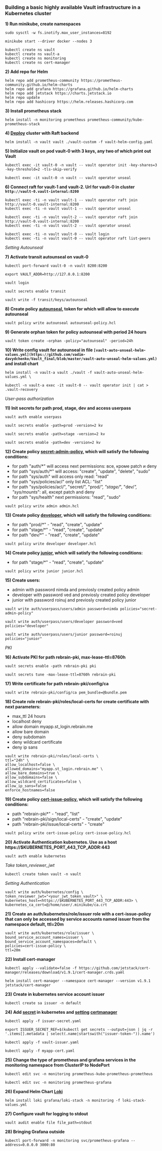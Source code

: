 ### Building a basic highly available Vault infrastructure in a Kubernetes cluster

**1) Run minikube, create namespaces**

`sudo sysctl -w fs.inotify.max_user_instances=8192`

`minikube start --driver docker --nodes 3`

```
kubectl create ns vault
kubectl create ns vault-a
kubectl create ns monitoring
kubectl create ns cert-manager
```

**2) Add repo for Helm**

```
helm repo add prometheus-community https://prometheus-community.github.io/helm-charts
helm repo add grafana https://grafana.github.io/helm-charts
helm repo add jetstack https://charts.jetstack.io
helm repo update
helm repo add hashicorp https://helm.releases.hashicorp.com
```

**3) Install prometheus stack**

`helm install -n monitoring prometheus prometheus-community/kube-prometheus-stack`

**4) [Deploy](https://github.com/vadim-davydchenko/Vault_final/blob/master/vault-helm-config.yaml) cluster with Raft backend**

`helm install -n vault vault ./vault-custom -f vault-helm-config.yaml`

**5) Initialize vault on pod vault-0 with 3 keys, any two of which print out Vault**

`kubectl exec -it vault-0 -n vault -- vault operator init -key-shares=3 -key-threshold=2 -tls-skip-verify`

`kubectl exec -it vault-0 -n vault -- vault operator unseal`

**6) Connect raft for vault-1 and vault-2. Url for vault-0 in cluster `http://vault-0.vault-internal:8200`**

```
kubectl exec -ti -n vault vault-1 -- vault operator raft join http://vault-0.vault-internal:8200
kubectl exec -ti -n vault vault-1 -- vault operator unseal

kubectl exec -ti -n vault vault-2 -- vault operator raft join http://vault-0.vault-internal:8200
kubectl exec -ti -n vault vault-2 -- vault operator unseal

kubectl exec -ti -n vault vault-0 -- vault login
kubectl exec -ti -n vault vault-0 -- vault operator raft list-peers
```

*Setting Autounseal*

**7) Activate transit autounseal on vault-0**

`kubectl port-forward vault-0 -n vault 8200:8200`

`export VAULT_ADDR=http://127.0.0.1:8200`

`vault login`

`vault secrets enable transit`

`vault write -f transit/keys/autounseal`

**8) Create policy [autounseal](https://github.com/vadim-davydchenko/Vault_final/blob/master/autounseal-policy.hcl), token for which will allow to execute autounseal**

`vault policy write autounseal autounseal-policy.hcl`

**9) Generate orphan token for policy autounseal with period 24 hours**

`vault token create -orphan -policy="autounseal" -period=24h`

**10) Write config vault for autounseal in file `[vault-auto-unseal-helm-values.yml](https://github.com/vadim-davydchenko/Vault_final/blob/master/vault-auto-unseal-helm-values.yml)` and install chart**

`helm install -n vault-a vault ./vault -f vault-auto-unseal-helm-values.yml \ `

`kubectl -n vault-a exec -it vault-0 -- vault operator init | cat > .vault-recovery`

*User-pass authorization*

**11) Init secrets for path prod, stage, dev and access userpass**

`vault auth enable userpass`

`vault secrets enable -path=prod -version=2 kv`

`vault secrets enable -path=stage -version=2 kv`

`vault secrets enable -path=dev -version=2 kv`

**12) Create policy [secret-admin-policy](https://github.com/vadim-davydchenko/Vault_final/blob/master/admin.hcl), which will satisfy the following conditions:**
- for path "auth/*" will access next permissions: все, кроме patch и deny
- for path "sys/auth/*" will access: "create", "update", "delete", "sudo"
- for path "sys/auth" will access only read: "read"
- for path "sys/policies/acl" only list ACL: "list"
- for path "sys/policies/acl/", "secret/", "prod/*", "stage/*", "dev/*", "sys/mounts*": all, except patch and deny
- for path "sys/health" next permissions: "read", "sudo"

`vault policy write admin admin.hcl`

**13) Create policy [developer](https://github.com/vadim-davydchenko/Vault_final/blob/master/developer.hcl), which will satisfy the following conditions:**
- for path "prod/*" - "read", "create", "update"
- for path "stage/*" - "read", "create", "update"
- for path "dev/*" - "read", "create", "update"

`vault policy write developer developer.hcl`

**14) Create policy [junior](https://github.com/vadim-davydchenko/Vault_final/blob/master/junior.hcl), which will satisfy the following conditions:**
- for path "stage/*" - "read", "create", "update"

`vault policy write junior junior.hcl`

**15) Create users:**
- admin with password nimda and previosly created policy admin
- developer  with password ved and previosly created policy developer
- junior  with password roinuj and previosly created policy junior

`vault write auth/userpass/users/admin password=nimda policies="secret-admin-policy"`

`vault write auth/userpass/users/developer password=ved policies="developer"`

`vault write auth/userpass/users/junior password=roinuj policies="junior"`


*PKI*

**16) Activate PKI for path rebrain-pki, max-lease-ttl=8760h**

`vault secrets enable -path rebrain-pki pki`

`vault secrets tune -max-lease-ttl=8760h rebrain-pki`

**17) Write certificate for path rebrain-pki/config/ca**

`vault write rebrain-pki/config/ca pem_bundle=@bundle.pem`

**18) Create role rebrain-pki/roles/local-certs for create certificate with next parameters:**
- max_ttl 24 hours
- localhost deny
- allow domain myapp.st_login.rebrain.me
- allow bare domain
- deny subdomain
- deny wildcard certificate
- deny ip sans

```
vault write rebrain-pki/roles/local-certs \
ttl="24h" \
allow_localhost=false \
allowed_domains="myapp.st_login.rebrain.me" \
allow_bare_domains=true \
allow_subdomains=false \
allow_wildcard_certificates=false \
allow_ip_sans=false
enforce_hostnames=false
```

**19) Create policy [cert-issue-policy](https://github.com/vadim-davydchenko/Vault_final/blob/master/cert-issue-policy.hcl), which will satisfy the following conditions:**
- path "rebrain-pki*" - "read", "list"
- path "rebrain-pki/sign/local-certs" - "create", "update"
- path "rebrain-pki/issue/local-certs" - "create"

`vault policy write cert-issue-policy cert-issue-policy.hcl`

**20) Activate Authentication kubernetes. Use as a host https://$KUBERNETES_PORT_443_TCP_ADDR:443**

`vault auth enable kubernetes`

*Take token_reviewer_jwt*

`kubectl create token vault -n vault`

*Setting Authentication*

```
vault write auth/kubernetes/config \
token_reviewer_jwt="<your_jwt_token_vault>" \
kubernetes_host=<https://$KUBERNETES_PORT_443_TCP_ADDR:443> \
kubernetes_ca_cert=@/home/user/.minikube/ca.crt
```

**21) Create an auth/kubernetes/role/issuer role with a cert-issue-policy that can only be accessed by service accounts named issuer from the namespace default, ttl=20m**

```
vault write auth/kubernetes/role/issuer \
bound_service_account_names=issuer \
bound_service_account_namespaces=default \
policies=cert-issue-policy \
ttl=20m
```

**22) Install cert-manager**

`kubectl apply --validate=false -f https://github.com/jetstack/cert-manager/releases/download/v1.9.1/cert-manager.crds.yaml`

`helm install cert-manager --namespace cert-manager --version v1.9.1 jetstack/cert-manager`

**23) Create in kubernetes service account issuer**

`kubectl create sa issuer -n default`

**24) Add [secret](https://github.com/vadim-davydchenko/Vault_final/blob/master/issuer-secret.yaml) in kubernetes and [setting](https://github.com/vadim-davydchenko/Vault_final/blob/master/vault-issuer.yaml) [certmanager](https://github.com/vadim-davydchenko/Vault_final/blob/master/myapp-cert.yaml)**

`kubectl apply -f issuer-secret.yaml`

`export ISSUER_SECRET_REF=$(kubectl get secrets --output=json | jq -r '.items[].metadata | select(.name|startswith("issuer-token-")).name')`

`kubectl apply -f vault-issuer.yaml`

`kubectl apply -f myapp-cert.yaml`

**25) Change the type of prometheus and grafana services in the monitoring namespace from ClusterIP to NodePort**

`kubectl edit svc -n monitoring prometheus-kube-prometheus-prometheus`

`kubectl edit svc -n monitoring prometheus-grafana`

**26) Expand Helm Chart [Loki](https://github.com/vadim-davydchenko/Vault_final/blob/master/loki-stack-values.yml)**

`helm install loki grafana/loki-stack -n monitoring -f loki-stack-values.yml`

**27) Configure vault for logging to stdout**

`vault audit enable file file_path=stdout`

**28) Bringing Grafana outside**

`kubectl port-forward -n monitoring svc/prometheus-grafana --address=0.0.0.0 3000:80`
